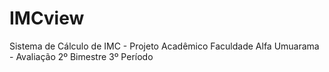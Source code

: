 # IMCview
Sistema de Cálculo de IMC - Projeto Acadêmico Faculdade Alfa Umuarama - Avaliação 2º Bimestre 3º Período
